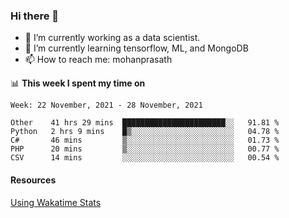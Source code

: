 ### Hi there 👋

- 🔭 I’m currently working as a data scientist.
- 🌱 I’m currently learning tensorflow, ML, and MongoDB
- 📫 How to reach me: mohanprasath

📊 **This week I spent my time on**
<!--START_SECTION:waka-->
```text
Week: 22 November, 2021 - 28 November, 2021

Other    41 hrs 29 mins  ███████████████████████░░   91.81 % 
Python   2 hrs 9 mins    █▒░░░░░░░░░░░░░░░░░░░░░░░   04.78 % 
C#       46 mins         ▒░░░░░░░░░░░░░░░░░░░░░░░░   01.73 % 
PHP      20 mins         ▒░░░░░░░░░░░░░░░░░░░░░░░░   00.77 % 
CSV      14 mins         ░░░░░░░░░░░░░░░░░░░░░░░░░   00.54 % 
```
<!--END_SECTION:waka-->

#### Resources
[Using Wakatime Stats](https://github.com/marketplace/actions/waka-readme)
